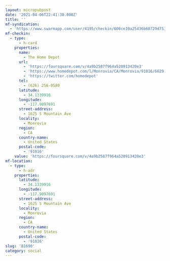 ```yaml
---
layout: micropubpost
date: '2021-04-06T22:41:30.000Z'
title: ''
mf-syndication:
  - 'https://www.swarmapp.com/user/4195/checkin/606ce39a25436b60729d7536'
mf-checkin:
  - type:
      - h-card
    properties:
      name:
        - The Home Depot
      url:
        - 'https://foursquare.com/v/4a9b2587f964a520913420e3'
        - 'https://www.homedepot.com/l/Monrovia/CA/Monrovia/91016/6629'
        - 'https://twitter.com/homedepot'
      tel:
        - (626) 256-0580
      latitude:
        - 34.1339916
      longitude:
        - -117.9897691
      street-address:
        - 1625 S Mountain Ave
      locality:
        - Monrovia
      region:
        - CA
      country-name:
        - United States
      postal-code:
        - '91016'
    value: 'https://foursquare.com/v/4a9b2587f964a520913420e3'
mf-location:
  - type:
      - h-adr
    properties:
      latitude:
        - 34.1339916
      longitude:
        - -117.9897691
      street-address:
        - 1625 S Mountain Ave
      locality:
        - Monrovia
      region:
        - CA
      country-name:
        - United States
      postal-code:
        - '91016'
slug: '81690'
category: social
---
```

